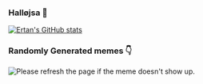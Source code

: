### Halløjsa 👋

[![Ertan's GitHub stats](https://github-readme-stats.vercel.app/api?username=ErtanEnsar&count_private=true&theme=highcontrast)](https://github.com/ErtanEnsar/github-readme-stats)
### Randomly Generated memes 👇
<img src='https://random-memer.herokuapp.com/' title="Meme" alt="Please refresh the page if the meme doesn't show up.">
